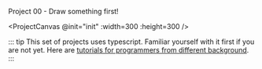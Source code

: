 <script setup lang='ts'>
import ProjectCanvas from './gpu-canvas.vue';
import init from './00-draw-sth.ts';
</script>

Project 00 - Draw something first!

<ProjectCanvas @init="init" :width=300 :height=300 />

::: tip
This set of projects uses typescript. Familiar yourself with it first if you are not yet. Here are [tutorials for programmers from different background](https://www.typescriptlang.org/docs/handbook/typescript-from-scratch.html).
:::
